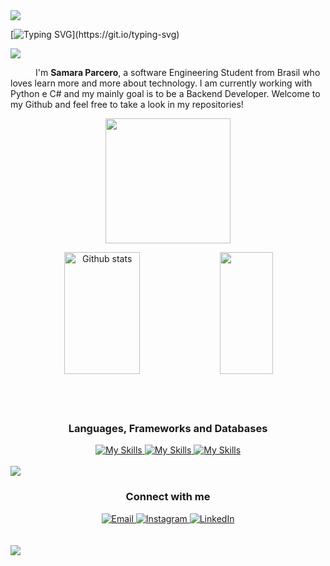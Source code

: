 <!--horizontal divider(gradiant)-->
<img src="https://user-images.githubusercontent.com/73097560/115834477-dbab4500-a447-11eb-908a-139a6edaec5c.gif">

[![Typing SVG](https://readme-typing-svg.herokuapp.com/?color=50A5D8&size=45&center=true&vCenter=true&width=1000&lines=Hello,+World!;I'm+Samara+Parcero;I'm+a+Software+Engineer+Student;)](https://git.io/typing-svg)


<img src="https://user-images.githubusercontent.com/73097560/115834477-dbab4500-a447-11eb-908a-139a6edaec5c.gif">


<p  align=”center”  style="text-indent:40px;"> I'm <b>Samara Parcero</b>, a software Engineering Student from Brasil who loves learn more and more about technology. I am currently working with Python e C# and my mainly goal is to be a Backend Developer. Welcome to my Github and feel free to take a look in my repositories!</p>


<p align='center'>
<img src="https://media.giphy.com/media/WFZvB7VIXBgiz3oDXE/giphy.gif" width="200" height="200" frameBorder="0" class="giphy-embed" allowFullScreen></img>
</p>





<!--Github stats-->
<div align="center">  
  <img width="49%" height="195px" src="https://github-readme-stats-samara.vercel.app/api?username=SamaraParcero&show_icons=true&count_private=true&hide_border=true&title_color=f0ebd8&icon_color=3e5c76&text_color=f0ebd8&bg_color=123456" alt="Github stats" />
 <img width="41%" height="195px" src="https://github-readme-stats.vercel.app/api/top-langs/?username=SamaraParcero&layout=compact&langs_count=5&hide=css,batchfile,less,powershell,scss&hide_border=true&title_color=f0ebd8&text_color=f0ebd8&bg_color=123456" />
</div>

<br>
<br>
<br>
<div align="center">
  <h3>  Languages, Frameworks and Databases</h3>

  </div>
<div align="center">

  <a href="https://skillicons.dev">
    <img src="https://skillicons.dev/icons?i=java,python,c#" alt="My Skills" />
    <img src="https://skillicons.dev/icons?i=spring,django,dotnet" alt="My Skills" />
    <img src="https://skillicons.dev/icons?i=postgres,mysql" alt="My Skills" />
  </a>
</div>
<br>

<img src="https://user-images.githubusercontent.com/73097560/115834477-dbab4500-a447-11eb-908a-139a6edaec5c.gif">
<!--social media-->
<div align="center">
  <h3>Connect with me</h3>

  <a href="mailto:samaraparceroti@gmail.com" target="_blank">
    <img src="https://img.shields.io/badge/e‑mail-D14836.svg?&style=for-the-badge&logo=instagram&logoColor=white&color=071A2C" alt="Email">
  </a>
 <a href="https://instagram.com/techsamsdev" target="_blank">
    <img src="https://img.shields.io/badge/instagram-%23E4405F.svg?&style=for-the-badge&logo=instagram&logoColor=white&color=071A2C" alt="Instagram"/>
  </a>
  <a href="https://www.linkedin.com/in/samara-parcero-75940b268/" target="_blank">
    <img src="https://img.shields.io/badge/linkedin-%230077B5.svg?&style=for-the-badge&logo=linkedin&logoColor=white&color=071A2C" alt="LinkedIn"/>
  </a>
</div>
<br>
<br>
<img src="https://user-images.githubusercontent.com/73097560/115834477-dbab4500-a447-11eb-908a-139a6edaec5c.gif">
